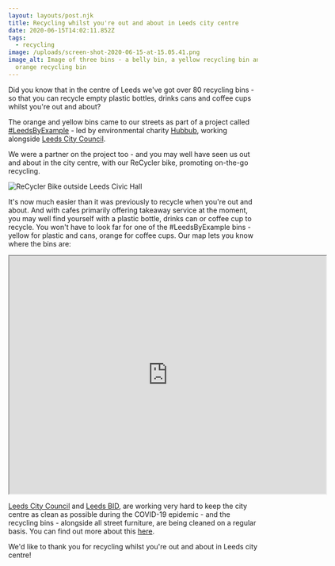 ```yaml
---
layout: layouts/post.njk
title: Recycling whilst you're out and about in Leeds city centre
date: 2020-06-15T14:02:11.852Z
tags:
  - recycling
image: /uploads/screen-shot-2020-06-15-at-15.05.41.png
image_alt: Image of three bins - a belly bin, a yellow recycling bin and an
  orange recycling bin
---
```


Did you know that in the centre of Leeds we've got over 80 recycling bins - so that you can recycle empty plastic bottles, drinks cans and coffee cups whilst you're out and about?

The orange and yellow bins came to our streets as part of a project called [\#LeedsByExample](https://www.hubbub.org.uk/leeds-by-example) - led by environmental charity [Hubbub](https://www.hubbub.org.uk/), working alongside [Leeds City Council](https://www.leeds.gov.uk/residents/bins-and-recycling).

We were a partner on the project too - and you may well have seen us out and about in the city centre, with our ReCycler bike, promoting on-the-go recycling.

![ReCycler Bike outside Leeds Civic Hall](/uploads/screen-shot-2020-06-15-at-15.21.09.png "ReCycler bike promoting #LeedsByExample")

It's now much easier than it was previously to recycle when you're out and about. And with cafes primarily offering takeaway service at the moment, you may well find yourself with a plastic bottle, drinks can or coffee cup to recycle. You won't have to look far for one of the #LeedsByExample bins - yellow for plastic and cans, orange for coffee cups. Our map lets you know where the bins are:

<iframe src="https://www.google.com/maps/d/embed?mid=1eIs1-zEzJ63x57jwAkNAxTEwciCylwKU" width="640" height="480"></iframe>

[Leeds City Council](https://twitter.com/Leeds_City_Ctr) and [Leeds BID](https://twitter.com/LeedsBID/status/1272479592771719168), are working very hard to keep the city centre as clean as possible during the COVID-19 epidemic - and the recycling bins - alongside all street furniture, are being cleaned on a regular basis. You can find out more about this [here](https://news.leeds.gov.uk/news/further-information-and-guidance-issued-ahead-of-shops-reopening-in-leeds-city-centre).

We'd like to thank you for recycling whilst you're out and about in Leeds city centre!
